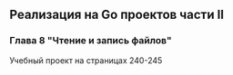 ## Реализация на Go проектов части II
### Глава 8 "Чтение и запись файлов"
Учебный проект на страницах 240-245